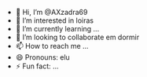 - 👋 Hi, I’m @AXzadra69
- 👀 I’m interested in loiras
- 🌱 I’m currently learning ...
- 💞️ I’m looking to collaborate em dormir
- 📫 How to reach me ...
- 😄 Pronouns: elu
- ⚡ Fun fact: ...

<!---
AXzadra69/AXzadra69 is a ✨ special ✨ repository because its `README.md` (this file) appears on your GitHub profile.
You can click the Preview link to take a look at your changes.
--->
